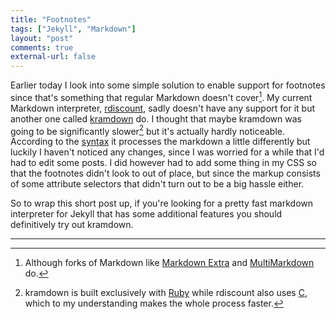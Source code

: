 ```yaml
---
title: "Footnotes"
tags: ["Jekyll", "Markdown"]
layout: "post"
comments: true
external-url: false
---
```


Earlier today I look into some simple solution to enable support for footnotes since that's something that regular Markdown doesn't cover[^20121109-1]. My current Markdown interpreter, [rdiscount](https://github.com/rtomayko/rdiscount), sadly doesn't have any support for it but another one called [kramdown](http://kramdown.rubyforge.org/) do. I thought that maybe kramdown was going to be significantly slower[^20121109-2] but it's actually hardly noticeable. According to the [syntax](http://kramdown.rubyforge.org/syntax.html) it processes the markdown a little differently but luckily I haven't noticed any changes, since I was worried for a while that I'd had to edit some posts. I did however had to add some thing in my CSS so that the footnotes didn't look to out of place, but since the markup consists of some attribute selectors that didn't turn out to be a big hassle either.

So to wrap this short post up, if you're looking for a pretty fast markdown interpreter for Jekyll that has some additional features you should definitively try out kramdown.

* * *

[^20121109-1]: Although forks of Markdown like [Markdown Extra](http://michelf.ca/projects/php-markdown/extra/) and [MultiMarkdown](http://fletcherpenney.net/multimarkdown/) do.
[^20121109-2]: kramdown is built exclusively with [Ruby](http://en.wikipedia.org/wiki/Ruby_(programming_language)) while rdiscount also uses [C](http://en.wikipedia.org/wiki/C_(programming_language)), which to my understanding makes the whole process faster.
